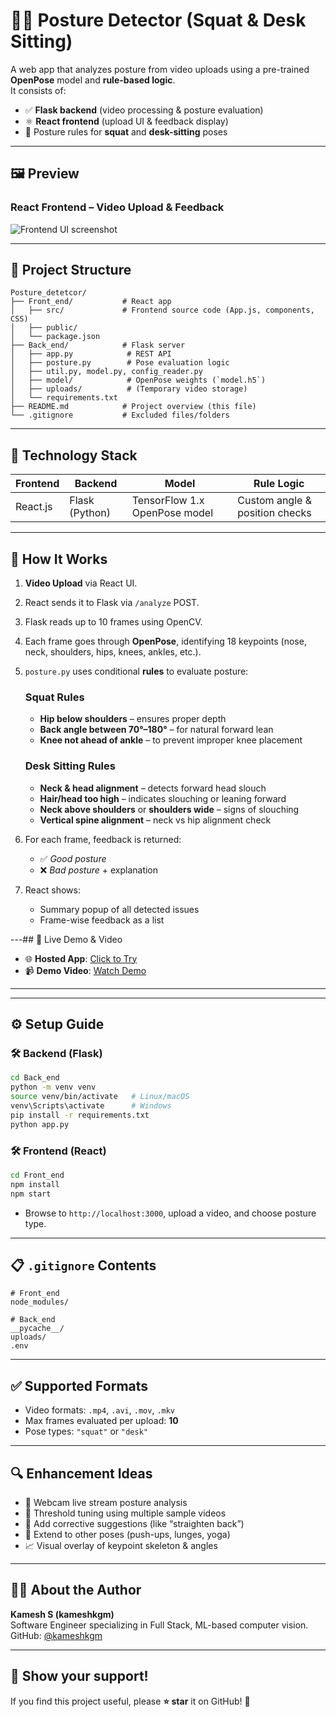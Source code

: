 # 🧍‍♂️ Posture Detector (Squat & Desk Sitting)

A web app that analyzes posture from video uploads using a pre-trained **OpenPose** model and **rule-based logic**.  
It consists of:
- ✅ **Flask backend** (video processing & posture evaluation)
- ⚛️ **React frontend** (upload UI & feedback display)
- 🧠 Posture rules for **squat** and **desk-sitting** poses

---

## 🖼 Preview

### React Frontend – Video Upload & Feedback  
![Frontend UI screenshot](/Front_end/src/screenshot_frontend.png)

---

## 📂 Project Structure

```
Posture_detetcor/
├── Front_end/           # React app  
│   ├── src/             # Frontend source code (App.js, components, CSS)  
│   ├── public/  
│   └── package.json  
├── Back_end/            # Flask server  
│   ├── app.py            # REST API  
│   ├── posture.py        # Pose evaluation logic  
│   ├── util.py, model.py, config_reader.py  
│   ├── model/            # OpenPose weights (`model.h5`)  
│   ├── uploads/          # (Temporary video storage)  
│   └── requirements.txt  
├── README.md            # Project overview (this file)  
└── .gitignore           # Excluded files/folders  
```

---

## 🔧 Technology Stack

| Frontend | Backend | Model         | Rule Logic |
|---------|---------|---------------|------------|
| React.js | Flask (Python) | TensorFlow 1.x OpenPose model | Custom angle & position checks |

---

## 🧠 How It Works

1. **Video Upload** via React UI.  
2. React sends it to Flask via `/analyze` POST.  
3. Flask reads up to 10 frames using OpenCV.  
4. Each frame goes through **OpenPose**, identifying 18 keypoints (nose, neck, shoulders, hips, knees, ankles, etc.).  
5. `posture.py` uses conditional **rules** to evaluate posture:

   ### Squat Rules  
   - **Hip below shoulders** – ensures proper depth  
   - **Back angle between 70°–180°** – for natural forward lean  
   - **Knee not ahead of ankle** – to prevent improper knee placement  

   ### Desk Sitting Rules  
   - **Neck & head alignment** – detects forward head slouch  
   - **Hair/head too high** – indicates slouching or leaning forward  
   - **Neck above shoulders** or **shoulders wide** – signs of slouching  
   - **Vertical spine alignment** – neck vs hip alignment check  

6. For each frame, feedback is returned:
   - ✅ *Good posture*  
   - ❌ *Bad posture* + explanation  

7. React shows:
   - Summary popup of all detected issues  
   - Frame-wise feedback as a list

---## 🔗 Live Demo & Video

- 🌐 **Hosted App**: [Click to Try](https://posture-detetcor.vercel.app/)
- 📹 **Demo Video**: [Watch Demo](https://drive.google.com/file/d/1e_QDBDeYiNkOXFkdGD7BOXdr7_NQrYs1/view?usp=drivesdk)

---
---

## ⚙️ Setup Guide

### 🛠 Backend (Flask)
```bash
cd Back_end
python -m venv venv
source venv/bin/activate   # Linux/macOS
venv\Scripts\activate      # Windows
pip install -r requirements.txt
python app.py
```

### 🛠 Frontend (React)
```bash
cd Front_end
npm install
npm start
```
- Browse to `http://localhost:3000`, upload a video, and choose posture type.

---

## 📋 `.gitignore` Contents

```gitignore
# Front_end
node_modules/

# Back_end
__pycache__/
uploads/
.env
```

---

## ✅ Supported Formats

- Video formats: `.mp4`, `.avi`, `.mov`, `.mkv`
- Max frames evaluated per upload: **10**
- Pose types: `"squat"` or `"desk"`

---

## 🔍 Enhancement Ideas

- 📸 Webcam live stream posture analysis  
- 🎯 Threshold tuning using multiple sample videos  
- 📝 Add corrective suggestions (like “straighten back”)  
- 🧩 Extend to other poses (push-ups, lunges, yoga)  
- 📈 Visual overlay of keypoint skeleton & angles  

---

## 👨‍💻 About the Author

**Kamesh S (kameshkgm)**  
Software Engineer specializing in Full Stack, ML-based computer vision.  
GitHub: [@kameshkgm](https://github.com/kameshkgm)

---

## 🌟 Show your support!

If you find this project useful, please **⭐ star** it on GitHub! 🎉  

